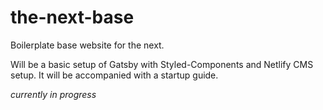 # the-next-base
Boilerplate base website for the next.

Will be a basic setup of Gatsby with Styled-Components and Netlify CMS setup. It will be accompanied with a startup guide.

*currently in progress*

